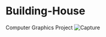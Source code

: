 # Building-House
Computer Graphics Project
![Capture](https://user-images.githubusercontent.com/63194530/122175935-deee0a80-cea5-11eb-820e-06e002e95c10.PNG)
